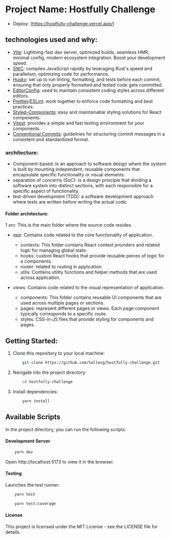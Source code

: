 # Project Name: Hostfully Challenge

- Deploy: (https://hostfully-challenge.vercel.app/)

## technologies used and why:

- [Vite](https://vitejs.dev/guide/): Lightning-fast dev server, optimized builds, seamless HMR, minimal config, modern ecosystem integration. Boost your development speed.
- [SWC](https://swc.rs/): compiles JavaScript rapidly by leveraging Rust's speed and parallelism, optimizing code for performance.
- [Husky](https://typicode.github.io/husky/get-started.html): set up to run linting, formatting, and tests before each commit, ensuring that only properly formatted and tested code gets committed.
- [EditorConfig](https://editorconfig.org/): used to maintain consistent coding styles across different editors.
- [Prettier](https://prettier.io/)/[ESLint](https://eslint.org/): work together to enforce code formatting and best practices.
- [Styled-Components](https://styled-components.com/): easy and maintainable styling solutions for React components.
- [Vitest](https://vitest.dev/guide/): provides a simple and fast testing environment for your components.
- [Conventional Commits](https://www.conventionalcommits.org/en/v1.0.0/#summary): guidelines for structuring commit messages in a consistent and standardized format.

### architecture:

- Component-based: Is an approach to software design where the system is built by mounting independent, reusable components that encapsulate specific functionality or visual elements.
- separation of concerns (SoC): is a design principle that dividing a software system into distinct sections, with each responsible for a specific aspect of functionality.
- test-driven development (TDD): a software development approach where tests are written before writing the actual code.

#### Folder architecture:

1 _src:_ This is the main folder where the source code resides.

- _app:_ Contains code related to the core functionality of application.

  - contexts: This folder contains React context providers and related logic for managing global state.
  - hooks: custom React hooks that provide reusable pieces of logic for a components.
  - router: related to routing in application.
  - utils: Contains utility functions and helper methods that are used across application.

- _views:_ Contains code related to the visual representation of application.
  - components: This folder contains reusable UI components that are used across multiple pages or sections.
  - pages: represent different pages or views. Each page component typically corresponds to a specific route.
  - styles: CSS-in-JS files that provide styling for components and pages.

## Getting Started:

1. Clone this repository to your local machine:

   ```bash
       git clone https://github.com/Sallesg/hostfully-challenge.git
   ```

2. Navigate into the project directory:

   ```bash
       cd hostfully-challenge
   ```

3. Install dependencies:

   ```bash
       yarn install
   ```

## Available Scripts

In the project directory, you can run the following scripts:

#### Development Server

```bash
    yarn dev
```

Open http://localhost:5173 to view it in the browser.

#### Testing

Launches the test runner:

```bash
    yarn test
```

```bash
    yarn test:coverage
```

#### License

This project is licensed under the MIT License - see the LICENSE file for details.
